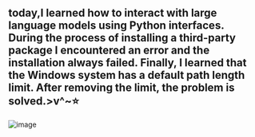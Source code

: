 ## today,I learned how to interact with large language models using Python interfaces. During the process of installing a third-party package I encountered an error and the installation always failed. Finally, I learned that the Windows system has a default path length limit. After removing the limit, the problem is solved.>v^~⭐
![image](https://github.com/user-attachments/assets/ffdf0c14-724f-4da0-9fcb-a72dcc0e7cd2)
